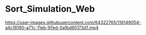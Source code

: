 # Sort_Simulation_Web


https://user-images.githubusercontent.com/64322765/116149054-a4c18180-a71c-11eb-97ed-0a1bd65173d1.mp4
